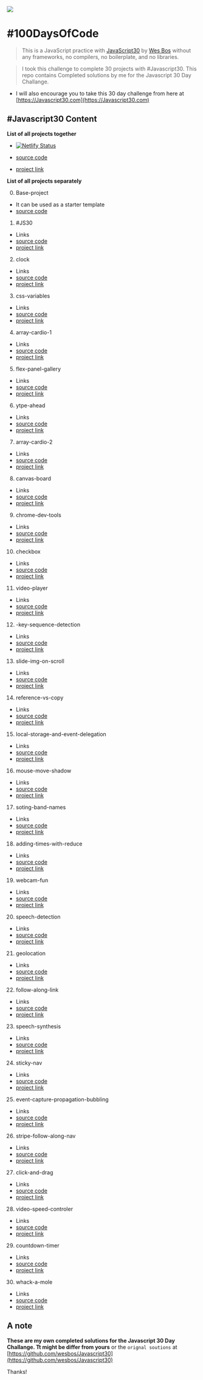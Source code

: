 ![](https://javascript30.com/images/JS3-social-share.png)

# #100DaysOfCode

> This is a JavaScript practice with [JavaScript30](https://javascript30.com/) by [Wes Bos](https://github.com/wesbos) without any frameworks, no compilers, no boilerplate, and no libraries.

>I took this challenge to complete 30 projects with #Javascript30. This repo contains Completed solutions by me for the Javascript 30 Day Challange.

- I will also encourage you to take this 30 day challenge from here at
[https://Javascript30.com](https://Javascript30.com)

##  #Javascript30 Content 

**List of all projects together**
* [![Netlify Status](https://api.netlify.com/api/v1/badges/538f49fb-c2fc-4578-9c8a-99bd0a1533df/deploy-status)](https://app.netlify.com/sites/javascript30-by-vaibhav/deploys)


* [source code](https://github.com/sketchomania/JS30)
* [project link](https://javascript30-by-vaibhav.netlify.app/)

**List of all projects separately**

00. Base-project 
- It can be used as a starter template
- [source code](https://github.com/sketchomania/JS30/tree/master/base-project)

01. #JS30
- Links
- [source code](https://github.com/sketchomania/JS30/tree/master/01-drum-kit)
- [project link](https://javascript30-by-vaibhav.netlify.app/01-drum-kit/index.html)

02. clock
- Links
- [source code](https://github.com/sketchomania/JS30/tree/master/02-clock)
- [project link](https://javascript30-by-vaibhav.netlify.app/02-clock/index.html)

03. css-variables
- Links
- [source code](https://github.com/sketchomania/JS30/tree/master/03-css-variables)
- [project link](https://javascript30-by-vaibhav.netlify.app/03-css-variables/index.html)

04. array-cardio-1
- Links
- [source code](https://github.com/sketchomania/JS30/tree/master/04-array-cardio-1)
- [project link](https://javascript30-by-vaibhav.netlify.app/04-array-cardio-1/index.html)

05. flex-panel-gallery
- Links
- [source code](https://github.com/sketchomania/JS30/tree/master/05-flex-panel-gallery)
- [project link](https://javascript30-by-vaibhav.netlify.app/05-flex-panel-gallery/index.html)

06. ytpe-ahead
- Links
- [source code](https://github.com/sketchomania/JS30/tree/master/06-type-ahead)
- [project link](https://javascript30-by-vaibhav.netlify.app/06-type-ahead/index.html)

07. array-cardio-2
- Links
- [source code](https://github.com/sketchomania/JS30/tree/master/07-array-cardio-2)
- [project link](https://javascript30-by-vaibhav.netlify.app/07-array-cardio-2/index.html)

08. canvas-board
- Links
- [source code](https://github.com/sketchomania/JS30/tree/master/08-canvas-board)
- [project link](https://javascript30-by-vaibhav.netlify.app/08-canvas-board/index.html)

09. chrome-dev-tools
- Links
- [source code](https://github.com/sketchomania/JS30/tree/master/09-chrome-dev-tools)
- [project link](https://javascript30-by-vaibhav.netlify.app/09-chrome-dev-tools/index.html)

10. checkbox
- Links
- [source code](https://github.com/sketchomania/JS30/tree/master/10-checkbox)
- [project link](https://javascript30-by-vaibhav.netlify.app/10-checkbox/index.html)

11. video-player
- Links
- [source code](https://github.com/sketchomania/JS30/tree/master/11-video-player)
- [project link](https://javascript30-by-vaibhav.netlify.app/11-video-player/index.html)

12. -key-sequence-detection
- Links
- [source code](https://github.com/sketchomania/JS30/tree/master/12-key-sequence-detection)
- [project link](https://javascript30-by-vaibhav.netlify.app/12-key-sequence-detection/index.html)

13. slide-img-on-scroll
- Links
- [source code](https://github.com/sketchomania/JS30/tree/master/13-slide-img-on-scroll)
- [project link](https://javascript30-by-vaibhav.netlify.app/13-slide-img-on-scroll/index.html)

14. reference-vs-copy
- Links
- [source code](https://github.com/sketchomania/JS30/tree/master/14-reference-vs-copy)
- [project link](https://javascript30-by-vaibhav.netlify.app/14-reference-vs-copy/index.html)

15. local-storage-and-event-delegation
- Links
- [source code](https://github.com/sketchomania/JS30/tree/master/15-local-storage-and-event-delegation)
- [project link](https://javascript30-by-vaibhav.netlify.app/15-local-storage-and-event-delegation/index.html)

16. mouse-move-shadow
- Links
- [source code](https://github.com/sketchomania/JS30/tree/master/16-mouse-move-shadow)
- [project link](https://javascript30-by-vaibhav.netlify.app/16-mouse-move-shadow/index.html)

17. soting-band-names
- Links
- [source code](https://github.com/sketchomania/JS30/tree/master/17-soting-band-names)
- [project link](https://javascript30-by-vaibhav.netlify.app/17-soting-band-names/index.html)

18. adding-times-with-reduce
- Links
- [source code](https://github.com/sketchomania/JS30/tree/master/18-adding-times-with-reduce)
- [project link](https://javascript30-by-vaibhav.netlify.app/18-adding-times-with-reduce/index.html)

19. webcam-fun
- Links
- [source code](https://github.com/sketchomania/JS30/tree/master/19-webcam-fun)
- [project link](https://javascript30-by-vaibhav.netlify.app/19-webcam-fun/index.html)

20. speech-detection
- Links
- [source code](https://github.com/sketchomania/JS30/tree/master/20-speech-detection)
- [project link](https://javascript30-by-vaibhav.netlify.app/20-speech-detection/index.html)

21. geolocation
- Links
- [source code](https://github.com/sketchomania/JS30/tree/master/21-geolocation)
- [project link](https://javascript30-by-vaibhav.netlify.app/21-geolocation/index.html)

22. follow-along-link
- Links
- [source code](https://github.com/sketchomania/JS30/tree/master/22-follow-along-link)
- [project link](https://javascript30-by-vaibhav.netlify.app/22-follow-along-link/index.html)

23. speech-synthesis
- Links
- [source code](https://github.com/sketchomania/JS30/tree/master/23-speech-synthesis)
- [project link](https://javascript30-by-vaibhav.netlify.app/23-speech-synthesis/index.html)

24. sticky-nav
- Links
- [source code](https://github.com/sketchomania/JS30/tree/master/24-sticky-nav)
- [project link](https://javascript30-by-vaibhav.netlify.app/24-sticky-nav/index.html)

25. event-capture-propagation-bubbling
- Links
- [source code](https://github.com/sketchomania/JS30/tree/master/25-event-capture-propagation-bubbling)
- [project link](https://javascript30-by-vaibhav.netlify.app/25-event-capture-propagation-bubbling/index.html)

26. stripe-follow-along-nav
- Links
- [source code](https://github.com/sketchomania/JS30/tree/master/26-stripe-follow-along-nav)
- [project link](https://javascript30-by-vaibhav.netlify.app/26-stripe-follow-along-nav/index.html)

27. click-and-drag
- Links
- [source code](https://github.com/sketchomania/JS30/tree/master/27-click-and-drag)
- [project link](https://javascript30-by-vaibhav.netlify.app/27-click-and-drag/index.html)

28. video-speed-controler
- Links
- [source code](https://github.com/sketchomania/JS30/tree/master/28-video-speed-controler)
- [project link](https://javascript30-by-vaibhav.netlify.app/28-video-speed-controler/index.html)

29. countdown-timer
- Links
- [source code](https://github.com/sketchomania/JS30/tree/master/29-countdown-timer)
- [project link](https://javascript30-by-vaibhav.netlify.app/29-countdown-timer/index.html)

30. whack-a-mole
- Links
- [source code](https://github.com/sketchomania/JS30/tree/master/30-whack-a-mole)
- [project link](https://javascript30-by-vaibhav.netlify.app/30-whack-a-mole/index.html)


## A note

**These are  my own completed solutions for the Javascript 30 Day Challange. Tt might be differ from yours** or the `orignal soutions` at [https://github.com/wesbos/Javascript30](https://github.com/wesbos/Javascript30)

Thanks!